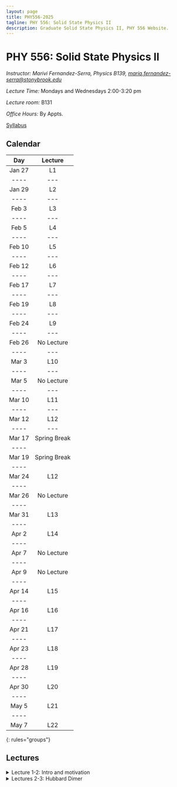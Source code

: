```yaml
---
layout: page
title: PHY556-2025
tagline: PHY 556: Solid State Physics II
description: Graduate Solid State Physics II, PHY 556 Website.
---
```


# PHY 556: Solid State Physics II

*Instructor: Marivi Fernandez-Serra, Physics B139, maria.fernandez-serra@stonybrook.edu*  

*Lecture Time:* Mondays and Wednesdays 2:00-3:20 pm

*Lecture room:* B131

*Office Hours:* By Appts.

[Syllabus](pages/syllabus.html)

## Calendar

|Day | Lecture |
|:----------:|:-------------------:|
|Jan 27| L1|
|----|---|
|Jan 29|L2|
|----|---|
|Feb 3|L3|
|----|---|
|Feb 5|L4|
|----|---|
|Feb 10|L5|
|----|---|
|Feb 12|L6|
|----|---|
|Feb 17|L7|
|----|---|
|Feb 19|L8|
|----|---|
|Feb 24|L9|
|----|---|
|Feb 26|No Lecture|
|----|---|
|Mar 3|L10|
|----|---|
|Mar 5|No Lecture|
|----|---|
|Mar 10|L11|
|----|---|
|Mar 12|L12|
|----|---|
|Mar 17|Spring Break|
|----
|Mar 19|Spring Break|
|----
|Mar 24|L12|
|----
|Mar 26|No Lecture|
|----
|Mar 31|L13|
|----
|Apr 2|L14|
|----
|Apr 7|No Lecture|
|----
|Apr 9|No Lecture|
|----
|Apr 14|L15|
|----
|Apr 16|L16|
|----
|Apr 21|L17|
|----
|Apr 23|L18|
|----
|Apr 28|L19|
|----
|Apr 30|L20|
|----
|May 5|L21|
|----
|May 7|L22|
{: rules="groups"}


## Lectures

<details>
  <summary>Lecture 1-2: Intro and motivation</summary>

<ul>
  <li> <a href="./pages/Lectures/L1.pdf" target="_blank" rel="noopener noreferrer">Lecture 1 notes</a>  </li>
  
   <li> Readings: </li>
  <ul>
  <li> Interacting electrons Chapters 1-3 </li>
    </ul>  

  
  </ul>
</details>

<details>
  <summary>Lectures 2-3: Hubbard Dimer </summary>

<ul>
  <li> <a href="./pages/Lectures/HubbardDimer.pdf" target="_blank" rel="noopener noreferrer">Lecture 2 notes</a>  </li>
  
  <li> Readings: </li>
  <ul>
  <li> <a href="./pages/Lectures/FalicovHarris.pdf" target="_blank" rel="noopener noreferrer">Falicov Harris 1969 Paper</a> </li>
    </ul>  
  </ul>
</details>



